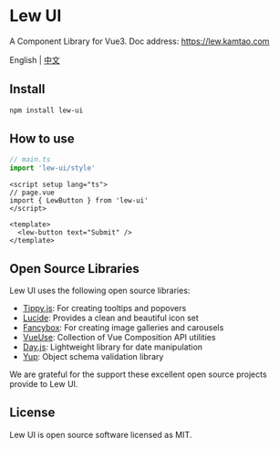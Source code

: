 # Lew UI

A Component Library for Vue3. Doc address: https://lew.kamtao.com

English | [中文](./README.zh-CN.md)

## Install

```bash
npm install lew-ui
```

## How to use

```js
// main.ts
import 'lew-ui/style'
```

```vue
<script setup lang="ts">
// page.vue
import { LewButton } from 'lew-ui'
</script>

<template>
  <lew-button text="Submit" />
</template>
```

## Open Source Libraries

Lew UI uses the following open source libraries:

- [Tippy.js](https://atomiks.github.io/tippyjs/): For creating tooltips and popovers
- [Lucide](https://github.com/lucide-icons/lucide): Provides a clean and beautiful icon set
- [Fancybox](https://fancyapps.com/): For creating image galleries and carousels
- [VueUse](https://vueuse.org/): Collection of Vue Composition API utilities
- [Day.js](https://day.js.org/): Lightweight library for date manipulation
- [Yup](https://github.com/jquense/yup): Object schema validation library

We are grateful for the support these excellent open source projects provide to Lew UI.

## License

Lew UI is open source software licensed as MIT.
